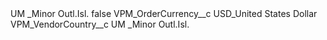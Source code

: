 <?xml version="1.0" encoding="UTF-8"?>
<CustomMetadata xmlns="http://soap.sforce.com/2006/04/metadata" xmlns:xsi="http://www.w3.org/2001/XMLSchema-instance" xmlns:xsd="http://www.w3.org/2001/XMLSchema">
    <label>UM _Minor Outl.Isl.</label>
    <protected>false</protected>
    <values>
        <field>VPM_OrderCurrency__c</field>
        <value xsi:type="xsd:string">USD_United States Dollar</value>
    </values>
    <values>
        <field>VPM_VendorCountry__c</field>
        <value xsi:type="xsd:string">UM _Minor Outl.Isl.</value>
    </values>
</CustomMetadata>
